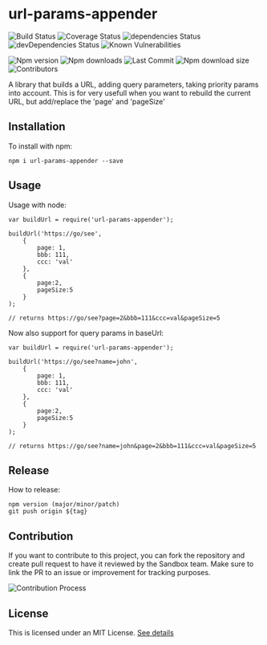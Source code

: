 # url-params-appender

![Build Status](https://travis-ci.org/jvanhent/url-params-appender.svg?branch=master)
![Coverage Status](https://coveralls.io/repos/github/jvanhent/url-params-appender/badge.svg?branch=master)
![dependencies Status](https://img.shields.io/david/jvanhent/url-params-appender)
![devDependencies Status](https://img.shields.io/david/dev/jvanhent/url-params-appender?label=devDependencies)
![Known Vulnerabilities](https://snyk.io/test/github/jvanhent/url-params-appender/badge.svg?targetFile=package.json)

![Npm version](https://img.shields.io/npm/v/url-params-appender?label=latest-version)
![Npm downloads](https://img.shields.io/npm/dm/url-params-appender)
![Last Commit](https://img.shields.io/github/last-commit/jvanhent/url-params-appender)
![Npm download size](https://img.shields.io/bundlephobia/min/url-params-appender)
![Contributors](https://img.shields.io/github/contributors/jvanhent/url-params-appender)

A library that builds a URL, adding query parameters, taking priority params into account. 
This is for very usefull when you want to rebuild the current URL, but add/replace the 'page' and 'pageSize'

## Installation

To install with npm:

```
npm i url-params-appender --save
```

## Usage

Usage with node:

```
var buildUrl = require('url-params-appender');

buildUrl('https://go/see', 
    {
        page: 1, 
        bbb: 111,
        ccc: 'val'
    }, 
    {
        page:2,
        pageSize:5
    }
);

// returns https://go/see?page=2&bbb=111&ccc=val&pageSize=5
```

Now also support for query params in baseUrl:
```
var buildUrl = require('url-params-appender');

buildUrl('https://go/see?name=john', 
    {
        page: 1, 
        bbb: 111,
        ccc: 'val'
    }, 
    {
        page:2,
        pageSize:5
    }
);

// returns https://go/see?name=john&page=2&bbb=111&ccc=val&pageSize=5
```

## Release
How to release:
```
npm version (major/minor/patch)
git push origin ${tag}
```

## Contribution

If you want to contribute to this project, you can fork the repository and create pull request to have it reviewed by the Sandbox team.
Make sure to link the PR to an issue or improvement for tracking purposes.

![Contribution Process](./Contribution_process.jpg)

## License

This is licensed under an MIT License. [See details](LICENSE)
